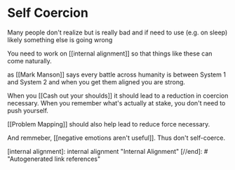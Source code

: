 # Self Coercion

Many people don't realize but is really bad and if need to use (e.g. on sleep) likely something else is going wrong

You need to work on [[internal alignment]] so that things like these can come naturally.

as [[Mark Manson]] says every battle across humanity is between System 1 and System 2 and when you get them aligned you are strong.

> 

When you [[Cash out your shoulds]] it should lead to a reduction in coercion necessary. When you remember what's actually at stake, you don't need to push yourself.

[[Problem Mapping]] should also help lead to reduce force necessary.



And remmeber, [[negative emotions aren't useful]]. Thus don't self-coerce. 

[//begin]: # "Autogenerated link references for markdown compatibility"
[internal alignment]: internal alignment "Internal Alignment"
[//end]: # "Autogenerated link references"